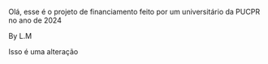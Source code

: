 Olá, esse é o projeto de financiamento feito por um universitário da PUCPR no ano de 2024



By L.M


Isso é uma alteração